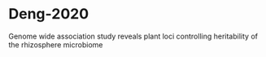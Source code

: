 # Deng-2020
Genome wide association study reveals plant loci controlling heritability of the rhizosphere microbiome
